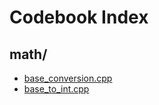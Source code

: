 # Codebook Index

## math/
- [base_conversion.cpp](./math/base_conversion.cpp)
- [base_to_int.cpp](./math/base_to_int.cpp)


